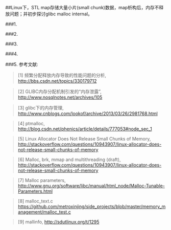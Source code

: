 ##Linux下，STL map存储大量小片(small chunk)数据，map析构后，内存不释放问题；并初步探讨glibc malloc internal。

###1.

###2.

###3.

###4.


###5. 参考文献:

>\[1] 频繁分配释放内存导致的性能问题的分析, <http://bbs.csdn.net/topics/330179712>

>\[2] GLIBC内存分配机制引发的“内存泄露”, <http://www.nosqlnotes.net/archives/105>

>\[3] glibc下的内存管理, <http://www.cnblogs.com/lookof/archive/2013/03/26/2981768.html>

>\[4] ptmalloc, <http://blog.csdn.net/phenics/article/details/777053#node_sec_1>

>\[5] Linux Allocator Does Not Release Small Chunks of Memory, <http://stackoverflow.com/questions/10943907/linux-allocator-does-not-release-small-chunks-of-memory>

>\[6] Malloc, brk, mmap and multithreading (draft), <http://stackoverflow.com/questions/10943907/linux-allocator-does-not-release-small-chunks-of-memory>

>\[7] Malloc parameters, <http://www.gnu.org/software/libc/manual/html_node/Malloc-Tunable-Parameters.html>

>\[8] malloc_text.c <https://github.com/metroxinjing/side_projects/blob/master/memory_management/malloc_test.c>

>\[9] mallinfo, <http://sdutlinux.org/t/1295>
